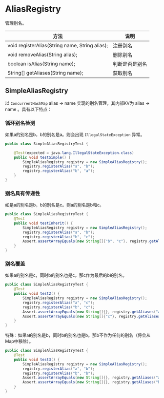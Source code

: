 # AliasRegistry
管理别名。

| 方法                                             | 说明      |
|------------------------------------------------|---------|
| void registerAlias(String name, String alias); | 注册别名    |
| void removeAlias(String alias);                | 删除别名    |
| boolean isAlias(String name);                  | 判断是否是别名 |
| String[] getAliases(String name);              | 获取别名    |

## SimpleAliasRegistry
以 `ConcurrentHashMap` alias -> name 实现的别名管理，其内部KV为 alias -> name 。具有以下特点：

### 循环别名检测
如果a的别名是b，b的别名是a。则会出现 `IllegalStateException` 异常。
```java
public class SimpleAliasRegistryTest {
    
    @Test(expected = java.lang.IllegalStateException.class)
    public void testSimple() {
        SimpleAliasRegistry registry = new SimpleAliasRegistry();
        registry.registerAlias("a", "b");
        registry.registerAlias("b", "a");
    }
}
```

### 别名具有传递性
如是a的别名是b，b的别名是c。则a的别名是b和c。
```java
public class SimpleAliasRegistryTest {
    @Test
    public void testInherit() {
        SimpleAliasRegistry registry = new SimpleAliasRegistry();
        registry.registerAlias("a", "b");
        registry.registerAlias("b", "c");
        Assert.assertArrayEquals(new String[]{"b", "c"}, registry.getAliases("a"));
    }
}
```

### 别名覆盖
如果a的别名是c，同时b的别名也是c。那c作为最后的b的别名。
```java
public class SimpleAliasRegistryTest {
    @Test
    public void test2() {
        SimpleAliasRegistry registry = new SimpleAliasRegistry();
        registry.registerAlias("a", "c");
        registry.registerAlias("b", "c");
        Assert.assertArrayEquals(new String[]{}, registry.getAliases("a"));
        Assert.assertArrayEquals(new String[]{"c"}, registry.getAliases("b"));
    }
}
```
特殊：如果a的别名是b，同时b的别名也是b。那b不作为任何的别名（将会从Map中移除）。
```java
public class SimpleAliasRegistryTest {
    @Test
    public void test3() {
        SimpleAliasRegistry registry = new SimpleAliasRegistry();
        registry.registerAlias("a", "b");
        registry.registerAlias("b", "b");
        Assert.assertArrayEquals(new String[]{}, registry.getAliases("a"));
        Assert.assertArrayEquals(new String[]{}, registry.getAliases("b"));
    }
}
```